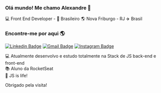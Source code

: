 ### Olá mundo! Me chamo Alexandre 👋

💻 Front End Developer -  🏡 Brasileiro 🌎 Nova Friburgo - RJ ✈️ Brasil

### Encontre-me por aqui 🌎

[![Linkedin Badge](https://img.shields.io/badge/-AlexandreSantos-blue?style=flat-square&logo=Linkedin&logoColor=white&link=https://www.linkedin.com/in/alexandresantosjr/)](https://www.linkedin.com/in/alexandresantosjr/)
[![Gmail Badge](https://img.shields.io/badge/-alexsantsjrr@gmail.com-c14438?style=flat-square&logo=Gmail&logoColor=white&link=mailto:alexsantsjrr@gmail.com)](mailto:alexsantsjrr@gmail.com)
[![Instagram Badge](https://img.shields.io/badge/-Instagram-blue?style=flat-square&logo=Instagram&logoColor=white&link=https://www.instagram.com/alexsantosjr/)](https://www.instagram.com/alexsantosjr/)


💻 Atualmente desenvolvo e estudo totalmente na Stack de JS back-end e front-end<br>
📚 Aluno da RocketSeat<br>
💛 JS is life!<br>

Obrigado pela visita!
</samp>
